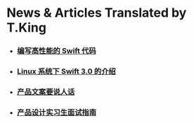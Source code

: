 News & Articles Translated by T.King
===========



* ###  [编写高性能的 Swift 代码](https://github.com/iThreeKing/Articles/blob/master/Optimization-Tips.rst)

* ### [Linux 系统下 Swift 3.0 的介绍]()

* ### [产品文案要说人话]()

* ### [产品设计实习生面试指南]()
